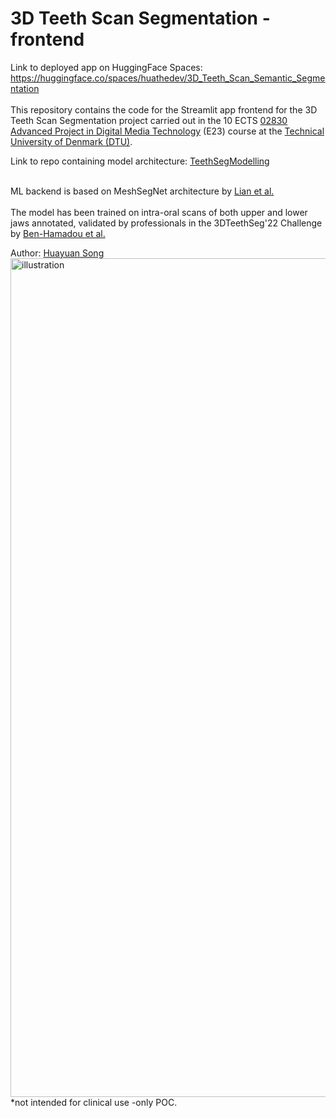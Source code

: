 # 3D Teeth Scan Segmentation - frontend
Link to deployed app on HuggingFace Spaces: https://huggingface.co/spaces/huathedev/3D_Teeth_Scan_Semantic_Segmentation<br><br>
This repository contains the code for the Streamlit app frontend for the 3D Teeth Scan Segmentation project carried out in the 10 ECTS [02830 Advanced Project in Digital Media Technology](https://kurser.dtu.dk/course/02830) (E23) course at the [Technical University of Denmark (DTU)](https://dtu.dk/english).<br><be>

Link to repo containing model architecture: [TeethSegModelling](https://github.com/HuayuanSong/TeethSegModelling)<br><br>


ML backend is based on MeshSegNet architecture by [Lian et al.](https://ieeexplore.ieee.org/abstract/document/8984309)
<br><br>
The model has been trained on intra-oral scans of both upper and lower jaws annotated, validated by professionals in the 3DTeethSeg'22 Challenge by [Ben-Hamadou et al.](https://arxiv.org/abs/2305.18277)

Author: [Huayuan Song](https://www.linkedin.com/in/huayuansong/)
<img width="1342" alt="illustration" src="https://github.com/HuayuanSong/TeethSegFront/assets/64536148/e149c313-7604-4fc6-bac6-76842b2cd8fa">
*not intended for clinical use -only POC.
